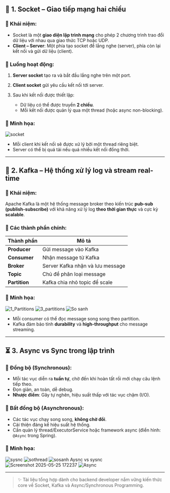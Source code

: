 
## 📡 1. Socket – Giao tiếp mạng hai chiều

### 🔹 Khái niệm:

* Socket là một **giao diện lập trình mạng** cho phép 2 chương trình trao đổi dữ liệu với nhau qua giao thức TCP hoặc UDP.
* **Client – Server**: Một phía tạo socket để lắng nghe (server), phía còn lại kết nối và gửi dữ liệu (client).

### 🔹 Luồng hoạt động:

1. **Server socket** tạo ra và bắt đầu lắng nghe trên một port.
2. **Client socket** gửi yêu cầu kết nối tới server.
3. Sau khi kết nối được thiết lập:

   * Dữ liệu có thể được truyền **2 chiều**.
   * Mỗi kết nối được quản lý qua một thread (hoặc async non-blocking).

### 📌 Minh họa:

![socket](https://github.com/user-attachments/assets/97e44093-1bbe-42e3-b22e-5d15e0859688)

* Mỗi client khi kết nối sẽ được xử lý bởi một thread riêng biệt.
* Server có thể bị quá tải nếu quá nhiều kết nối đồng thời.

---

## 🧬 2. Kafka – Hệ thống xử lý log và stream real-time

### 🔹 Khái niệm:

Apache Kafka là một hệ thống message broker theo kiến trúc **pub-sub (publish-subscribe)** với khả năng xử lý log **theo thời gian thực** và cực kỳ **scalable**.

### 🔹 Các thành phần chính:

| Thành phần    | Mô tả                            |
| ------------- | -------------------------------- |
| **Producer**  | Gửi message vào Kafka            |
| **Consumer**  | Nhận message từ Kafka            |
| **Broker**    | Server Kafka nhận và lưu message |
| **Topic**     | Chủ đề phân loại message         |
| **Partition** | Kafka chia nhỏ topic để scale    |

### 🔹 Minh họa:

![1\_Partitions](https://github.com/user-attachments/assets/934da0f3-5d83-40f4-85f9-eef7a3786994)
![3\_partitions](https://github.com/user-attachments/assets/3c6d2f8e-8889-49d5-882c-31649f0df851)
![So sanh](https://github.com/user-attachments/assets/91e54488-02e2-4231-9c94-72b5f161d099)

* Mỗi consumer có thể đọc message song song theo partition.
* Kafka đảm bảo tính **durability** và **high-throughput** cho message streaming.

---

## ⏳ 3. Async vs Sync trong lập trình

### 🔹 Đồng bộ (Synchronous):

* Mỗi tác vục diễn ra **tuần tự**, chờ đến khi hoàn tất rồi mới chạy câu lệnh tiếp theo.
* Đọn giản, an toàn, dễ debug.
* **Nhược điểm**: Gây tự nghẽn, hiệu suất thấp với tác vục chậm (I/O).

### 🔹 Bất đồng bộ (Asynchronous):

* Các tác vục chạy song song, **không chờ đổi**.
* Cải thiện đáng kể hiệu suất hệ thống.
* Cần quản lý thread/ExecutorService hoặc framework async (điển hình: `@Async` trong Spring).

### 🔹 Minh họa:

![sysnc](https://github.com/user-attachments/assets/8d7ace99-6701-485e-b3be-28018e781322)
![sothread](https://github.com/user-attachments/assets/2dff3d10-ce6d-4c3c-8fd4-e87803283ff8)
![sosanh Aysnc vs sysnc](https://github.com/user-attachments/assets/a9584bd7-e30c-404b-8605-4d3b5d1f1b64)
![Screenshot 2025-05-25 172237](https://github.com/user-attachments/assets/cc1b7a89-1eb5-408f-97ac-baa7171cbeb4)
![Async](https://github.com/user-attachments/assets/057f9b32-7827-4e42-a724-f2a46bfac7fd)

---

> ✨ Tài liệu tổng hợp dành cho backend developer nắm vững kiến thức core về Socket, Kafka và Async/Synchronous Programming.
